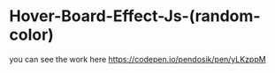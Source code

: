 # Hover-Board-Effect-Js-(random-color)

you can see the work here
https://codepen.io/pendosik/pen/yLKzppM
